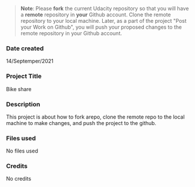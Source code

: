 >**Note**: Please **fork** the current Udacity repository so that you will have a **remote** repository in **your** Github account. Clone the remote repository to your local machine. Later, as a part of the project "Post your Work on Github", you will push your proposed changes to the remote repository in your Github account.

### Date created
14/Septemper/2021

### Project Title
Bike share

### Description
This project is about how to fork arepo, clone the remote repo to the local machine to make changes, and push the project to the github.

### Files used
No files used

### Credits
No credits

